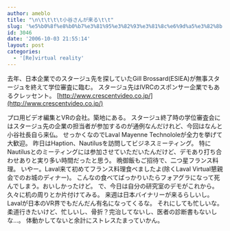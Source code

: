 ```yaml
---
author: ameblo
title: "\n\t\t\t\t小谷さんが来る\t\t"
slug: '%e5%b0%8f%e8%b0%b7%e3%81%95%e3%82%93%e3%81%8c%e6%9d%a5%e3%82%8b'
id: 3046
date: '2006-10-03 21:55:14'
layout: post
categories:
  - '[Re]virtual reality'
---
```


去年、日本企業でのスタージュ先を探していたGill Brossard(ESIEA)が無事スタージュを終えて学位審査に臨む。 スタージュ先はIVRCのスポンサー企業でもあるクレッセント。 [http://www.crescentvideo.co.jp/](http://www.crescentvideo.co.jp/)

プロ用ビデオ編集とVRの会社。築地にある。 スタージュ終了時の学位審査会にはスタージュ先の企業の担当者が参加するのが通例なんだけれど、今回はなんと小谷社長自ら来仏。 せっかくなのでLaval Mayenne Technololeが全力を挙げて大歓迎。 昨日はHaption、Nautilusを訪問してビジネスミーティング。 特にNautilusとのミーティングには参加させていただいたんだけど、デモあり打ち合わせありと実り多い時間だったと思う。 晩御飯もご招待で、二つ星フランス料理。 いやー。Laval来て初めてフランス料理食べましたよ(除くLaval Virtual懇親会でのお城のディナー)。 こんなの食べてばっかりいたらフォアグラになって死んでしまう。おいしかったけど。 で、今日は自分の研究室のデモがこれから。 久々に机の周りとか片付けてみる。 来週は日本バイナリーが来るらしいし。 Lavalが日本のVR界でもだんだん有名になってくるな。 それにしても忙しいな。 柔道行きたいけど、忙しいし、骨折？完治してないし、医者の診断書もないしな…。 体動かしてないと余計にストレスたまっていかん。